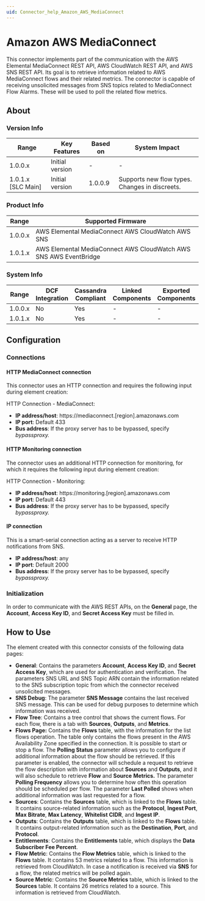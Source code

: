 ```yaml
---
uid: Connector_help_Amazon_AWS_MediaConnect
---
```


# Amazon AWS MediaConnect

This connector implements part of the communication with the AWS Elemental MediaConnect REST API, AWS CloudWatch REST API, and AWS SNS REST API. Its goal is to retrieve information related to AWS MediaConnect flows and their related metrics. The connector is capable of receiving unsolicited messages from SNS topics related to MediaConnect Flow Alarms. These will be used to poll the related flow metrics.

## About

### Version Info

| **Range**            | **Key Features** | **Based on** | **System Impact**                              |
|----------------------|------------------|--------------|------------------------------------------------|
| 1.0.0.x              | Initial version  | \-           | \-                                             |
| 1.0.1.x \[SLC Main\] | Initial version  | 1.0.0.9      | Supports new flow types. Changes in discreets. |

### Product Info

| **Range** | **Supported Firmware**                                            |
|-----------|-------------------------------------------------------------------|
| 1.0.0.x   | AWS Elemental MediaConnect AWS CloudWatch AWS SNS                 |
| 1.0.1.x   | AWS Elemental MediaConnect AWS CloudWatch AWS SNS AWS EventBridge |

### System Info

| Range     | DCF Integration     | Cassandra Compliant     | Linked Components     | Exported Components     |
|-----------|---------------------|-------------------------|-----------------------|-------------------------|
| 1.0.0.x   | No                  | Yes                     | \-                    | \-                      |
| 1.0.1.x   | No                  | Yes                     | \-                    | \-                      |

## Configuration

### Connections

#### HTTP MediaConnect connection

This connector uses an HTTP connection and requires the following input during element creation:

HTTP Connection - MediaConnect:

- **IP address/host**: https://mediaconnect.\[region\].amazonaws.com
- **IP port**: Default 433
- **Bus address**: If the proxy server has to be bypassed, specify *bypassproxy.*

#### HTTP Monitoring connection

The connector uses an additional HTTP connection for monitoring, for which it requires the following input during element creation:

HTTP Connection - Monitoring:

- **IP address/host**: https://monitoring.\[region\].amazonaws.com
- **IP port**: Default 443
- **Bus address**: If the proxy server has to be bypassed, specify *bypassproxy.*

#### IP connection

This is a smart-serial connection acting as a server to receive HTTP notifications from SNS.

- **IP address/host**: any
- **IP port**: Default 2000
- **Bus address**: If the proxy server has to be bypassed, specify *bypassproxy.*

### Initialization

In order to communicate with the AWS REST APIs, on the **General** page, the **Account**, **Access Key ID**, and **Secret Access Key** must be filled in.

## How to Use

The element created with this connector consists of the following data pages:

- **General**: Contains the parameters **Account**, **Access Key ID**, and **Secret Access Key**, which are used for authentication and verification. The parameters SNS URL and SNS Topic ARN contain the information related to the SNS subscription topic from which the connector received unsolicited messages.
- **SNS Debug**: The parameter **SNS Message** contains the last received SNS message. This can be used for debug purposes to determine which information was received.
- **Flow Tree**: Contains a tree control that shows the current flows. For each flow, there is a tab with **Sources**, **Outputs**, and **Metrics**.
- **Flows Page:** Contains the **Flows** table, with the information for the list flows operation. The table only contains the flows present in the AWS Availability Zone specified in the connection. It is possible to start or stop a flow.
  The **Polling Status** parameter allows you to configure if additional information about the flow should be retrieved. If this parameter is enabled, the connector will schedule a request to retrieve the flow description with information about **Sources** and **Outputs**, and it will also schedule to retrieve **Flow** and **Source** **Metrics.** The parameter **Polling Frequency** allows you to determine how often this operation should be scheduled per flow. The parameter **Last Polled** shows when additional information was last requested for a flow.
- **Sources**: Contains the **Sources** table, which is linked to the **Flows** table. It contains source-related information such as the **Protocol**, **Ingest Port**, **Max Bitrate**, **Max Latency**, **Whitelist CIDR**, and **Ingest IP**.
- **Outputs**: Contains the **Outputs** table, which is linked to the **Flows** table. It contains output-related information such as the **Destination**, **Port**, and **Protocol**.
- **Entitlements**: Contains the **Entitlements** table, which displays the **Data Subscriber Fee Percent**.
- **Flow Metric**: Contains the **Flow Metrics** table, which is linked to the **Flows** table. It contains 53 metrics related to a flow. This information is retrieved from CloudWatch. In case a notification is received via **SNS** for a flow, the related metrics will be polled again.
- **Source Metric**: Contains the **Source Metrics** table, which is linked to the **Sources** table. It contains 26 metrics related to a source. This information is retrieved from CloudWatch.
